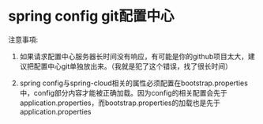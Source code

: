 # spring config git配置中心

注意事項:<br/>

1. 如果请求配置中心服务器长时间没有响应，有可能是你的github项目太大，建议把配置中心git单独放出来。（我就是犯了这个错误，找了很长时间）

2. spring config与spring-cloud相关的属性必须配置在bootstrap.properties中，config部分内容才能被正确加载。因为config的相关配置会先于application.properties，而bootstrap.properties的加载也是先于application.properties